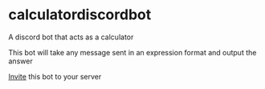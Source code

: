# calculatordiscordbot
A discord bot that acts as a calculator

This bot will take any message sent in an expression format and output the answer

 [Invite](https://discord.com/api/oauth2/authorize?client_id=1002298089576616107&permissions=2048&scope=bot) this bot to your server
